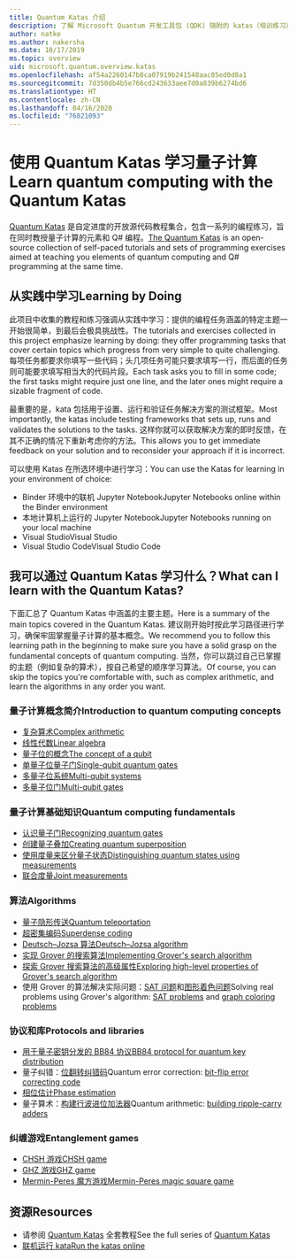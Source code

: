 ```yaml
---
title: Quantum Katas 介绍
description: 了解 Microsoft Quantum 开发工具包 (QDK) 随附的 katas（培训练习）
author: natke
ms.author: nakersha
ms.date: 10/17/2019
ms.topic: overview
uid: microsoft.quantum.overview.katas
ms.openlocfilehash: af54a2260147b8ca07919b241548aac85ed0d8a1
ms.sourcegitcommit: 7d350db4b5e766cd243633aee7d0a839b6274bd6
ms.translationtype: HT
ms.contentlocale: zh-CN
ms.lasthandoff: 04/16/2020
ms.locfileid: "76821093"
---
```

# <a name="learn-quantum-computing-with-the-quantum-katas"></a><span data-ttu-id="f2450-103">使用 Quantum Katas 学习量子计算</span><span class="sxs-lookup"><span data-stu-id="f2450-103">Learn quantum computing with the Quantum Katas</span></span>

<span data-ttu-id="f2450-104">[Quantum Katas](https://github.com/Microsoft/QuantumKatas/) 是自定进度的开放源代码教程集合，包含一系列的编程练习，旨在同时教授量子计算的元素和 Q# 编程。</span><span class="sxs-lookup"><span data-stu-id="f2450-104">[The Quantum Katas](https://github.com/Microsoft/QuantumKatas/) is an open-source collection of self-paced tutorials and sets of programming exercises aimed at teaching you elements of quantum computing and Q# programming at the same time.</span></span>

## <a name="learning-by-doing"></a><span data-ttu-id="f2450-105">从实践中学习</span><span class="sxs-lookup"><span data-stu-id="f2450-105">Learning by Doing</span></span>

<span data-ttu-id="f2450-106">此项目中收集的教程和练习强调从实践中学习：提供的编程任务涵盖的特定主题一开始很简单，到最后会极具挑战性。</span><span class="sxs-lookup"><span data-stu-id="f2450-106">The tutorials and exercises collected in this project emphasize learning by doing: they offer programming tasks that cover certain topics which progress from very simple to quite challenging.</span></span> <span data-ttu-id="f2450-107">每项任务都要求你填写一些代码；头几项任务可能只要求填写一行，而后面的任务则可能要求填写相当大的代码片段。</span><span class="sxs-lookup"><span data-stu-id="f2450-107">Each task asks you to fill in some code; the first tasks might require just one line, and the later ones might require a sizable fragment of code.</span></span>

<span data-ttu-id="f2450-108">最重要的是，kata 包括用于设置、运行和验证任务解决方案的测试框架。</span><span class="sxs-lookup"><span data-stu-id="f2450-108">Most importantly, the katas include testing frameworks that sets up, runs and validates the solutions to the tasks.</span></span> <span data-ttu-id="f2450-109">这样你就可以获取解决方案的即时反馈，在其不正确的情况下重新考虑你的方法。</span><span class="sxs-lookup"><span data-stu-id="f2450-109">This allows you to get immediate feedback on your solution and to reconsider your approach if it is incorrect.</span></span>

<span data-ttu-id="f2450-110">可以使用 Katas 在所选环境中进行学习：</span><span class="sxs-lookup"><span data-stu-id="f2450-110">You can use the Katas for learning in your environment of choice:</span></span>

* <span data-ttu-id="f2450-111">Binder 环境中的联机 Jupyter Notebook</span><span class="sxs-lookup"><span data-stu-id="f2450-111">Jupyter Notebooks online within the Binder environment</span></span>
* <span data-ttu-id="f2450-112">本地计算机上运行的 Jupyter Notebook</span><span class="sxs-lookup"><span data-stu-id="f2450-112">Jupyter Notebooks running on your local machine</span></span>
* <span data-ttu-id="f2450-113">Visual Studio</span><span class="sxs-lookup"><span data-stu-id="f2450-113">Visual Studio</span></span>
* <span data-ttu-id="f2450-114">Visual Studio Code</span><span class="sxs-lookup"><span data-stu-id="f2450-114">Visual Studio Code</span></span>

## <a name="what-can-i-learn-with-the-quantum-katas"></a><span data-ttu-id="f2450-115">我可以通过 Quantum Katas 学习什么？</span><span class="sxs-lookup"><span data-stu-id="f2450-115">What can I learn with the Quantum Katas?</span></span>

<span data-ttu-id="f2450-116">下面汇总了 Quantum Katas 中涵盖的主要主题。</span><span class="sxs-lookup"><span data-stu-id="f2450-116">Here is a summary of the main topics covered in the Quantum Katas.</span></span> <span data-ttu-id="f2450-117">建议刚开始时按此学习路径进行学习，确保牢固掌握量子计算的基本概念。</span><span class="sxs-lookup"><span data-stu-id="f2450-117">We recommend you to follow this learning path in the beginning to make sure you have a solid grasp on the fundamental concepts of quantum computing.</span></span> <span data-ttu-id="f2450-118">当然，你可以跳过自己已掌握的主题（例如复杂的算术），按自己希望的顺序学习算法。</span><span class="sxs-lookup"><span data-stu-id="f2450-118">Of course, you can skip the topics you're comfortable with, such as complex arithmetic, and learn the algorithms in any order you want.</span></span>

### <a name="introduction-to-quantum-computing-concepts"></a><span data-ttu-id="f2450-119">量子计算概念简介</span><span class="sxs-lookup"><span data-stu-id="f2450-119">Introduction to quantum computing concepts</span></span>

* [<span data-ttu-id="f2450-120">复杂算术</span><span class="sxs-lookup"><span data-stu-id="f2450-120">Complex arithmetic</span></span>](https://github.com/microsoft/QuantumKatas/tree/master/tutorials/ComplexArithmetic)
* [<span data-ttu-id="f2450-121">线性代数</span><span class="sxs-lookup"><span data-stu-id="f2450-121">Linear algebra</span></span>](https://github.com/microsoft/QuantumKatas/tree/master/tutorials/LinearAlgebra)
* [<span data-ttu-id="f2450-122">量子位的概念</span><span class="sxs-lookup"><span data-stu-id="f2450-122">The concept of a qubit</span></span>](https://github.com/microsoft/QuantumKatas/tree/master/tutorials/Qubit)
* [<span data-ttu-id="f2450-123">单量子位量子门</span><span class="sxs-lookup"><span data-stu-id="f2450-123">Single-qubit quantum gates</span></span>](https://github.com/microsoft/QuantumKatas/tree/master/tutorials/SingleQubitGates)
* [<span data-ttu-id="f2450-124">多量子位系统</span><span class="sxs-lookup"><span data-stu-id="f2450-124">Multi-qubit systems</span></span>](https://github.com/microsoft/QuantumKatas/tree/master/tutorials/MultiQubitSystems)
* [<span data-ttu-id="f2450-125">多量子位门</span><span class="sxs-lookup"><span data-stu-id="f2450-125">Multi-qubit gates</span></span>](https://github.com/microsoft/QuantumKatas/tree/master/tutorials/MultiQubitGates)

### <a name="quantum-computing-fundamentals"></a><span data-ttu-id="f2450-126">量子计算基础知识</span><span class="sxs-lookup"><span data-stu-id="f2450-126">Quantum computing fundamentals</span></span>

* [<span data-ttu-id="f2450-127">认识量子门</span><span class="sxs-lookup"><span data-stu-id="f2450-127">Recognizing quantum gates</span></span>](https://github.com/microsoft/QuantumKatas/tree/master/BasicGates)
* [<span data-ttu-id="f2450-128">创建量子叠加</span><span class="sxs-lookup"><span data-stu-id="f2450-128">Creating quantum superposition</span></span>](https://github.com/microsoft/QuantumKatas/tree/master/Superposition)
* [<span data-ttu-id="f2450-129">使用度量来区分量子状态</span><span class="sxs-lookup"><span data-stu-id="f2450-129">Distinguishing quantum states using measurements</span></span>](https://github.com/microsoft/QuantumKatas/tree/master/Measurements)
* [<span data-ttu-id="f2450-130">联合度量</span><span class="sxs-lookup"><span data-stu-id="f2450-130">Joint measurements</span></span>](https://github.com/microsoft/QuantumKatas/tree/master/JointMeasurements)

### <a name="algorithms"></a><span data-ttu-id="f2450-131">算法</span><span class="sxs-lookup"><span data-stu-id="f2450-131">Algorithms</span></span>

* [<span data-ttu-id="f2450-132">量子隐形传送</span><span class="sxs-lookup"><span data-stu-id="f2450-132">Quantum teleportation</span></span>](https://github.com/microsoft/QuantumKatas/tree/master/Teleportation)
* [<span data-ttu-id="f2450-133">超密集编码</span><span class="sxs-lookup"><span data-stu-id="f2450-133">Superdense coding</span></span>](https://github.com/microsoft/QuantumKatas/tree/master/SuperdenseCoding)
* [<span data-ttu-id="f2450-134">Deutsch–Jozsa 算法</span><span class="sxs-lookup"><span data-stu-id="f2450-134">Deutsch–Jozsa algorithm</span></span>](https://github.com/microsoft/QuantumKatas/tree/master/tutorials/ExploringDeutschJozsaAlgorithm)
* [<span data-ttu-id="f2450-135">实现 Grover 的搜索算法</span><span class="sxs-lookup"><span data-stu-id="f2450-135">Implementing Grover's search algorithm</span></span>](https://github.com/microsoft/QuantumKatas/tree/master/GroversAlgorithm)
* [<span data-ttu-id="f2450-136">探索 Grover 搜索算法的高级属性</span><span class="sxs-lookup"><span data-stu-id="f2450-136">Exploring high-level properties of Grover's search algorithm</span></span>](https://github.com/microsoft/QuantumKatas/tree/master/tutorials/ExploringGroversAlgorithm)
* <span data-ttu-id="f2450-137">使用 Grover 的算法解决实际问题：[SAT 问题](https://github.com/microsoft/QuantumKatas/tree/master/SolveSATWithGrover)和[图形着色问题](https://github.com/microsoft/QuantumKatas/tree/master/GraphColoring)</span><span class="sxs-lookup"><span data-stu-id="f2450-137">Solving real problems using Grover's algorithm: [SAT problems](https://github.com/microsoft/QuantumKatas/tree/master/SolveSATWithGrover) and [graph coloring problems](https://github.com/microsoft/QuantumKatas/tree/master/GraphColoring)</span></span>

### <a name="protocols-and-libraries"></a><span data-ttu-id="f2450-138">协议和库</span><span class="sxs-lookup"><span data-stu-id="f2450-138">Protocols and libraries</span></span>

* [<span data-ttu-id="f2450-139">用于量子密钥分发的 BB84 协议</span><span class="sxs-lookup"><span data-stu-id="f2450-139">BB84 protocol for quantum key distribution</span></span>](https://github.com/microsoft/QuantumKatas/tree/master/KeyDistribution_BB84)
* <span data-ttu-id="f2450-140">量子纠错：[位翻转纠错码](https://github.com/microsoft/QuantumKatas/tree/master/QEC_BitFlipCode)</span><span class="sxs-lookup"><span data-stu-id="f2450-140">Quantum error correction: [bit-flip error correcting code](https://github.com/microsoft/QuantumKatas/tree/master/QEC_BitFlipCode)</span></span>
* [<span data-ttu-id="f2450-141">相位估计</span><span class="sxs-lookup"><span data-stu-id="f2450-141">Phase estimation</span></span>](https://github.com/microsoft/QuantumKatas/blob/master/PhaseEstimation)
* <span data-ttu-id="f2450-142">量子算术：[构建行波进位加法器](https://github.com/microsoft/QuantumKatas/blob/master/RippleCarryAdder)</span><span class="sxs-lookup"><span data-stu-id="f2450-142">Quantum arithmetic: [building ripple-carry adders](https://github.com/microsoft/QuantumKatas/blob/master/RippleCarryAdder)</span></span>

### <a name="entanglement-games"></a><span data-ttu-id="f2450-143">纠缠游戏</span><span class="sxs-lookup"><span data-stu-id="f2450-143">Entanglement games</span></span>

* [<span data-ttu-id="f2450-144">CHSH 游戏</span><span class="sxs-lookup"><span data-stu-id="f2450-144">CHSH game</span></span>](https://github.com/microsoft/QuantumKatas/tree/master/CHSHGame)
* [<span data-ttu-id="f2450-145">GHZ 游戏</span><span class="sxs-lookup"><span data-stu-id="f2450-145">GHZ game</span></span>](https://github.com/microsoft/QuantumKatas/tree/master/GHZGame)
* [<span data-ttu-id="f2450-146">Mermin-Peres 魔方游戏</span><span class="sxs-lookup"><span data-stu-id="f2450-146">Mermin-Peres magic square game</span></span>](https://github.com/microsoft/QuantumKatas/tree/master/MagicSquareGame)

## <a name="resources"></a><span data-ttu-id="f2450-147">资源</span><span class="sxs-lookup"><span data-stu-id="f2450-147">Resources</span></span>

* <span data-ttu-id="f2450-148">请参阅 [Quantum Katas](https://github.com/microsoft/QuantumKatas) 全套教程</span><span class="sxs-lookup"><span data-stu-id="f2450-148">See the full series of [Quantum Katas](https://github.com/microsoft/QuantumKatas)</span></span>
* [<span data-ttu-id="f2450-149">联机运行 kata</span><span class="sxs-lookup"><span data-stu-id="f2450-149">Run the katas online</span></span>](https://aka.ms/try-quantum-katas)
